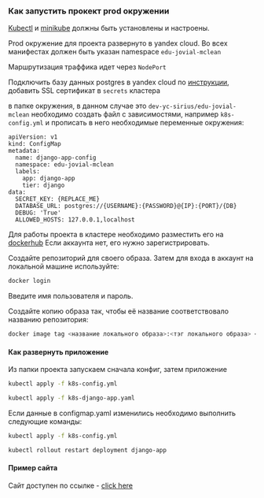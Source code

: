 ### Как запустить прокект prod окружении

[Kubectl](https://kubernetes.io/ru/docs/tasks/tools/install-kubectl/) и [minikube](https://minikube.sigs.k8s.io/docs/) должны быть установлены и настроены.

Prod окружение для проекта развернуто в yandex cloud. Во всех манифестах должен быть указан namespace `edu-jovial-mclean`

Маршрутизация траффика идет через `NodePort`

Подключить базу данных postgres в yandex cloud по [инструкции](https://cloud.yandex.ru/ru/docs/managed-postgresql/operations/connect#with-ssl_9), добавить SSL сертификат в `secrets` кластера

в папке окружения, в данном случае это `dev-yc-sirius/edu-jovial-mclean` необходимо создать файл с зависимостями, например `k8s-config.yml` и прописать в него необходимые переменные окружения:

```text
apiVersion: v1
kind: ConfigMap
metadata:
  name: django-app-config
  namespace: edu-jovial-mclean
  labels:
    app: django-app
    tier: django
data:
  SECRET_KEY: {REPLACE_ME}
  DATABASE_URL: postgres://{USERNAME}:{PASSWORD}@{IP}:{PORT}/{DB}
  DEBUG: 'True'
  ALLOWED_HOSTS: 127.0.0.1,localhost
```

Для работы проекта в кластере необходимо разместить его на [dockerhub](https://hub.docker.com/repository/docker)
Если аккаунта нет, его нужно зарегистрировать.

Создайте репозиторий для своего образа.
Затем для входа в аккаунт на локальной машине используйте:

```sh
docker login
```

Введите имя пользователя и пароль.

Создайте копию образа так, чтобы её название соответствовало названию репозитория:

```sh
docker image tag <название локального образа>:<тэг локального образа> <имя пользователя/<название репозитория>:<желаемый тэг>
```

#### Как развернуть приложение
Из папки проекта запускаем сначала конфиг, затем приложение
```sh
kubectl apply -f k8s-config.yml
```
```sh
kubectl apply -f k8s-django-app.yaml
```
Если данные в configmap.yaml изменились необходимо выполнить следующие команды:
```sh
kubectl apply -f k8s-config.yml
```
```sh
kubectl rollout restart deployment django-app
```


#### Пример сайта

Сайт доступен по ссылке - [click here](https://edu-jovial-mclean.sirius-k8s.dvmn.org/)